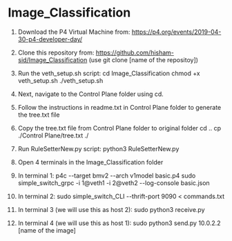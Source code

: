 # Image_Classification
1. Download the P4 Virtual Machine from: https://p4.org/events/2019-04-30-p4-developer-day/

2. Clone this repository from: https://github.com/hisham-sid/Image_Classification
  (use git clone [name of the repositoy])

3. Run the veth_setup.sh script:
  cd Image_Classification
  chmod +x veth_setup.sh
  ./veth_setup.sh
  
4. Next, navigate to the Control Plane folder using cd.
5. Follow the instructions in readme.txt in Control Plane folder to generate the tree.txt file
6. Copy the tree.txt file from Control Plane folder to original folder
  cd ..
  cp ./Control Plane/tree.txt ./
7. Run RuleSetterNew.py script:
 python3 RuleSetterNew.py
8. Open 4 terminals in the Image_Classification folder
9. In terminal 1:
  p4c --target bmv2 --arch v1model basic.p4
  sudo simple_switch_grpc -i 1@veth1 -i 2@veth2 --log-console basic.json
10. In terminal 2:
  sudo simple_switch_CLI --thrift-port 9090 < commands.txt
11. In terminal 3 (we will use this as host 2):
  sudo python3 receive.py
12. In terminal 4 (we will use this as host 1):
  sudo python3 send.py 10.0.2.2 [name of the image]
